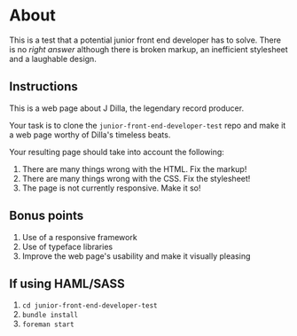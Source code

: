 About
=====

This is a test that a potential junior front end developer has to solve. There is no _right answer_ although there is broken markup, an inefficient stylesheet and a laughable design.

## Instructions

This is a web page about J Dilla, the legendary record producer.

Your task is to clone the `junior-front-end-developer-test` repo and make it a web page worthy of Dilla's timeless beats.

Your resulting page should take into account the following:

1. There are many things wrong with the HTML. Fix the markup!
2. There are many things wrong with the CSS. Fix the stylesheet!
3. The page is not currently responsive. Make it so!

## Bonus points

1. Use of a responsive framework
2. Use of typeface libraries
3. Improve the web page's usability and make it visually pleasing


## If using HAML/SASS

1. `cd junior-front-end-developer-test`
2. `bundle install`
3. `foreman start`
